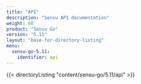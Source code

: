 ```yaml
---
title: "API"
description: "Sensu API documentation"
weight: 60
product: "Sensu Go"
version: "5.11"
layout: "base-for-directory-listing"
menu:
  sensu-go-5.11:
    identifier: api
---
```


{{< directoryListing "content/sensu-go/5.11/api" >}}
